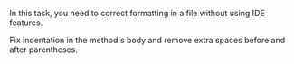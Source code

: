 In this task, you need to correct formatting in a file without using IDE features.

<div class="hint" title="How to correct formatting manually?">
Fix indentation in the method's body and remove extra spaces before and after parentheses.
</div>